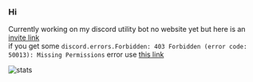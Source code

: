 ### Hi

 Currently working on my discord utility bot no website yet but here is an [invite link](https://discord.com/api/oauth2/authorize?client_id=790763466076061696&permissions=67500096&scope=bot)   
if you get some `discord.errors.Forbidden: 403 Forbidden (error code: 50013): Missing Permissions` error use [this link](https://discord.com/api/oauth2/authorize?client_id=790763466076061696&permissions=8&scope=bot)

![stats](https://github-readme-stats.vercel.app/api?username=kev-in123&show_icons=true&include_all_commits=true&count_private=true&hide=stars&theme=vue-dark)
